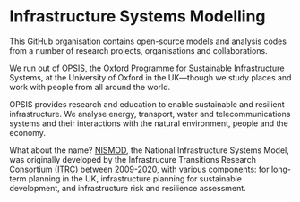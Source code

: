 # Infrastructure Systems Modelling

This GitHub organisation contains open-source models and analysis codes from a number of 
research projects, organisations and collaborations.

We run out of [OPSIS](https://opsis.eci.ox.ac.uk/), the Oxford Programme for Sustainable Infrastructure Systems,
at the University of Oxford in the UK&mdash;though we study places and work with people from all around the world.

OPSIS provides research and education to enable sustainable and resilient infrastructure. We analyse 
energy, transport, water and telecommunications systems and their interactions with the natural 
environment, people and the economy.

What about the name? [NISMOD](https://nismod.github.io/nismod2/), the National Infrastructure Systems Model,
was originally developed by the Infrastrucure Transitions Research Consortium
([ITRC](https://www.itrc.org.uk/)) between 2009-2020, with various components: for long-term planning in the UK, 
infrastructure planning for sustainable development, and infrastructure risk and resilience assessment.
